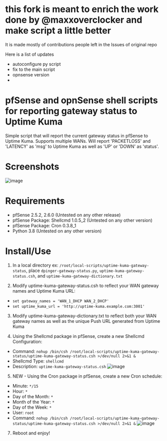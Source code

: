 # this fork is meant to enrich the work done by @maxxoverclocker and make script a little better
It is made mostly of contributions people left in the Issues of original repo 

Here is a list of updates
- autoconfigure py script
- fix to the main script
- opnsense version
- 

# pfSense and opnSense shell scripts for reporting gateway status to Uptime Kuma
Simple script that will report the current gateway status in pfSense to Uptime Kuma. Supports multiple WANs. Will report 'PACKETLOSS' and 'LATENCY' as 'msg' to Uptime Kuma as well as 'UP' or 'DOWN' as 'status'.

# Screenshots
![image](https://user-images.githubusercontent.com/23197375/167198311-1695aeed-4415-4925-b14d-24d688b2b273.png)

# Requirements
- pfSense 2.5.2, 2.6.0 (Untested on any other release)
- pfSense Package: Shellcmd 1.0.5_2 (Untested on any other version)
- pfSense Package: Cron 0.3.8_1
- Python 3.8 (Untested on any other version)

# Install/Use
1. In a local directory ex: `/root/local-scripts/uptime-kuma-gateway-status`, place `dpinger-gateway-status.py`, `uptime-kuma-gateway-status.csh`, and `uptime-kuma-gateway-dictionary.txt`

2. Modify uptime-kuma-gateway-status.csh to reflect your WAN gateway names and Uptime Kuma URL:
- `set gateway_names = 'WAN_1_DHCP WAN_2_DHCP'`
- `set uptime_kuma_url = 'http://uptime-kuma.example.com:3001'`

3. Modify uptime-kuma-gateway-dictionary.txt to reflect both your WAN gateway names as well as the unique Push URL generated from Uptime Kuma

4. Using the Shellcmd package in pfSense, create a new Shellcmd Configuration:
- Command: `nohup /bin/csh /root/local-scripts/uptime-kuma-gateway-status/uptime-kuma-gateway-status.csh >/dev/null 2>&1 &`
- Shellcmd Type: `shellcmd`
- Description: `uptime-kuma-gateway-status.csh`
![image](https://github.com/maxxoverclocker/uptimekuma-pfsense-gw-status/assets/23197375/4a65dd6c-54f1-4c7a-8e56-e88668edc4dd)

5. NEW - Using the Cron package in pfSense, create a new Cron schedule:
- Minute: `*/15`
- Hour: `*`
- Day of the Month: `*`
- Month of the Year: `*`
- Day of the Week: `*`
- User: `root`
- Command: `nohup /bin/csh /root/local-scripts/uptime-kuma-gateway-status/uptime-kuma-gateway-status.csh >/dev/null 2>&1 &`
![image](https://github.com/maxxoverclocker/uptimekuma-pfsense-gw-status/assets/23197375/66c9d8c0-e085-45e6-a87f-a6d8f0058f97)

7. Reboot and enjoy!
